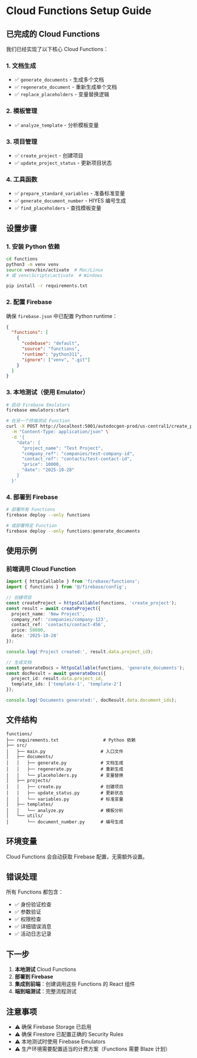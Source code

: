# Cloud Functions Setup Guide

## 已完成的 Cloud Functions

我们已经实现了以下核心 Cloud Functions：

### 1. 文档生成
- ✅ `generate_documents` - 生成多个文档
- ✅ `regenerate_document` - 重新生成单个文档
- ✅ `replace_placeholders` - 变量替换逻辑

### 2. 模板管理
- ✅ `analyze_template` - 分析模板变量

### 3. 项目管理
- ✅ `create_project` - 创建项目
- ✅ `update_project_status` - 更新项目状态

### 4. 工具函数
- ✅ `prepare_standard_variables` - 准备标准变量
- ✅ `generate_document_number` - HIYES 编号生成
- ✅ `find_placeholders` - 查找模板变量

## 设置步骤

### 1. 安装 Python 依赖

```bash
cd functions
python3 -m venv venv
source venv/bin/activate  # Mac/Linux
# 或 venv\Scripts\activate  # Windows

pip install -r requirements.txt
```

### 2. 配置 Firebase

确保 `firebase.json` 中已配置 Python runtime：

```json
{
  "functions": [
    {
      "codebase": "default",
      "source": "functions",
      "runtime": "python311",
      "ignore": ["venv", ".git"]
    }
  ]
}
```

### 3. 本地测试（使用 Emulator）

```bash
# 启动 Firebase Emulators
firebase emulators:start

# 在另一个终端测试 Function
curl -X POST http://localhost:5001/autodocgen-prod/us-central1/create_project \
  -H "Content-Type: application/json" \
  -d '{
    "data": {
      "project_name": "Test Project",
      "company_ref": "companies/test-company-id",
      "contact_ref": "contacts/test-contact-id",
      "price": 10000,
      "date": "2025-10-28"
    }
  }'
```

### 4. 部署到 Firebase

```bash
# 部署所有 Functions
firebase deploy --only functions

# 或部署特定 Function
firebase deploy --only functions:generate_documents
```

## 使用示例

### 前端调用 Cloud Function

```typescript
import { httpsCallable } from 'firebase/functions';
import { functions } from '@/firebase/config';

// 创建项目
const createProject = httpsCallable(functions, 'create_project');
const result = await createProject({
  project_name: 'New Project',
  company_ref: 'companies/company-123',
  contact_ref: 'contacts/contact-456',
  price: 50000,
  date: '2025-10-28'
});

console.log('Project created:', result.data.project_id);

// 生成文档
const generateDocs = httpsCallable(functions, 'generate_documents');
const docResult = await generateDocs({
  project_id: result.data.project_id,
  template_ids: ['template-1', 'template-2']
});

console.log('Documents generated:', docResult.data.document_ids);
```

## 文件结构

```
functions/
├── requirements.txt                 # Python 依赖
├── src/
│   ├── main.py                     # 入口文件
│   ├── documents/
│   │   ├── generate.py             # 文档生成
│   │   ├── regenerate.py           # 重新生成
│   │   └── placeholders.py         # 变量替换
│   ├── projects/
│   │   ├── create.py               # 创建项目
│   │   ├── update_status.py        # 更新状态
│   │   └── variables.py            # 标准变量
│   ├── templates/
│   │   └── analyze.py              # 模板分析
│   └── utils/
│       └── document_number.py      # 编号生成
```

## 环境变量

Cloud Functions 会自动获取 Firebase 配置，无需额外设置。

## 错误处理

所有 Functions 都包含：
- ✅ 身份验证检查
- ✅ 参数验证
- ✅ 权限检查
- ✅ 详细错误消息
- ✅ 活动日志记录

## 下一步

1. **本地测试** Cloud Functions
2. **部署到 Firebase**
3. **集成到前端**：创建调用这些 Functions 的 React 组件
4. **端到端测试**：完整流程测试

## 注意事项

- ⚠️ 确保 Firebase Storage 已启用
- ⚠️ 确保 Firestore 已配置正确的 Security Rules
- ⚠️ 本地测试时使用 Firebase Emulators
- ⚠️ 生产环境需要配置适当的计费方案（Functions 需要 Blaze 计划）
